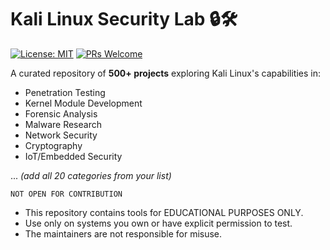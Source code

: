 # Kali Linux Security Lab 🔒🛠️

[![License: MIT](https://img.shields.io/badge/License-MIT-yellow.svg)](https://opensource.org/licenses/MIT)
[![PRs Welcome](https://img.shields.io/badge/PRs-welcome-brightgreen.svg)](https://github.com/yourusername/Kali-Linux-Security-Lab/pulls)

A curated repository of **500+ projects** exploring Kali Linux's capabilities in:
- Penetration Testing
- Kernel Module Development
- Forensic Analysis
- Malware Research
- Network Security
- Cryptography
- IoT/Embedded Security



... *(add all 20 categories from your list)*

```
NOT OPEN FOR CONTRIBUTION
```




- This repository contains tools for EDUCATIONAL PURPOSES ONLY.
- Use only on systems you own or have explicit permission to test.
- The maintainers are not responsible for misuse.

